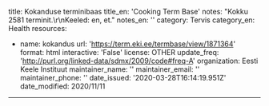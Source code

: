 title: Kokanduse terminibaas
title_en: 'Cooking Term Base'
notes: "Kokku 2581 terminit.\r\nKeeled: en, et."
notes_en: ''
category: Tervis
category_en: Health
resources:
  - name: kokandus
    url: 'https://term.eki.ee/termbase/view/1871364'
    format: html
    interactive: 'False'
license: OTHER
update_freq: 'http://purl.org/linked-data/sdmx/2009/code#freq-A'
organization: Eesti Keele Instituut
maintainer_name: ''
maintainer_email: ''
maintainer_phone: ''
date_issued: '2020-03-28T16:14:19.951Z'
date_modified: 2020/11/11
---

